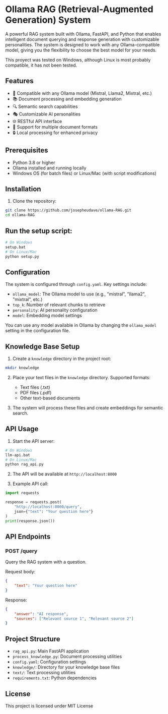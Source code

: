 # Ollama RAG (Retrieval-Augmented Generation) System

A powerful RAG system built with Ollama, FastAPI, and Python that enables intelligent document querying and response generation with customizable personalities. The system is designed to work with any Ollama-compatible model, giving you the flexibility to choose the best model for your needs.

This proyect was tested on Windows, although Linux is most probably compatible, it has not been tested.


## Features

- 🤖 Compatible with any Ollama model (Mistral, Llama2, Mixtral, etc.)
- 📚 Document processing and embedding generation
- 🔍 Semantic search capabilities
- 🎭 Customizable AI personalities
- 🌐 RESTful API interface
- 📝 Support for multiple document formats
- 🔒 Local processing for enhanced privacy

## Prerequisites

- Python 3.8 or higher
- Ollama installed and running locally
- Windows OS (for batch files) or Linux/Mac (with script modifications)

## Installation

1. Clone the repository:
```bash
git clone https://github.com/josepheudave/ollama-RAG.git
cd ollama-RAG
```

## Run the setup script:
```bash
# On Windows
setup.bat
# On Linux/Mac
python setup.py
```

## Configuration

The system is configured through `config.yaml`. Key settings include:

- `ollama_model`: The Ollama model to use (e.g., "mistral", "llama2", "mixtral", etc.)
- `top_k`: Number of relevant chunks to retrieve
- `personality`: AI personality configuration
- `model`: Embedding model settings

You can use any model available in Ollama by changing the `ollama_model` setting in the configuration file.

## Knowledge Base Setup

1. Create a `knowledge` directory in the project root:
```bash
mkdir knowledge
```

2. Place your text files in the `knowledge` directory. Supported formats:
   - Text files (.txt)
   - PDF files (.pdf)
   - Other text-based documents

3. The system will process these files and create embeddings for semantic search.

## API Usage

1. Start the API server:
```bash
# On Windows
llm-api.bat
# On Linux/Mac
python rag_api.py
```

2. The API will be available at `http://localhost:8000`

3. Example API call:
```python
import requests

response = requests.post(
    "http://localhost:8000/query",
    json={"text": "Your question here"}
)
print(response.json())
```

## API Endpoints

### POST /query
Query the RAG system with a question.

Request body:
```json
{
    "text": "Your question here"
}
```

Response:
```json
{
    "answer": "AI response",
    "sources": ["Relevant source 1", "Relevant source 2"]
}
```

## Project Structure

- `rag_api.py`: Main FastAPI application
- `process_knowledge.py`: Document processing utilities
- `config.yaml`: Configuration settings
- `knowledge/`: Directory for your knowledge base files
- `text/`: Text processing utilities
- `requirements.txt`: Python dependencies

## License

This project is licensed under MIT License
